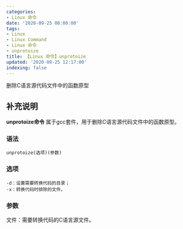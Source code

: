 ```yaml
---
categories:
- Linux 命令
date: '2020-09-25 08:00:00'
tags:
- Linux
- Linux Command
- Linux 命令
- unprotoize
title: 【Linux 命令】unprotoize
updated: '2020-09-25 12:17:00'
indexing: false
---
```


删除C语言源代码文件中的函数原型

## 补充说明

**unprotoize命令** 属于gcc套件，用于删除C语言源代码文件中的函数原型。

###  语法

```shell
unprotoize(选项)(参数)
```

###  选项

```shell
-d：设置需要转换代码的目录；
-x：转换代码时排除的文件。
```

###  参数

文件：需要转换代码的C语言源文件。


<!-- Linux命令行搜索引擎：https://jaywcjlove.github.io/linux-command/ -->